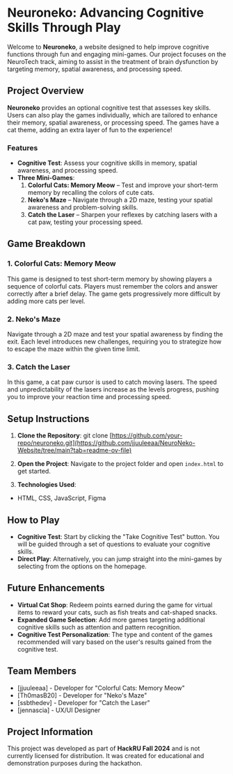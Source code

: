 # Neuroneko: Advancing Cognitive Skills Through Play

Welcome to **Neuroneko**, a website designed to help improve cognitive functions through fun and engaging mini-games. Our project focuses on the NeuroTech track, aiming to assist in the treatment of brain dysfunction by targeting memory, spatial awareness, and processing speed.

## Project Overview

**Neuroneko** provides an optional cognitive test that assesses key skills. Users can also play the games individually, which are tailored to enhance their memory, spatial awareness, or processing speed. The games have a cat theme, adding an extra layer of fun to the experience!

### Features

- **Cognitive Test**: Assess your cognitive skills in memory, spatial awareness, and processing speed.
- **Three Mini-Games**:
  1. **Colorful Cats: Memory Meow** – Test and improve your short-term memory by recalling the colors of cute cats.
  2. **Neko's Maze** – Navigate through a 2D maze, testing your spatial awareness and problem-solving skills.
  3. **Catch the Laser** – Sharpen your reflexes by catching lasers with a cat paw, testing your processing speed.

## Game Breakdown

### 1. Colorful Cats: Memory Meow

This game is designed to test short-term memory by showing players a sequence of colorful cats. Players must remember the colors and answer correctly after a brief delay. The game gets progressively more difficult by adding more cats per level.

### 2. Neko's Maze

Navigate through a 2D maze and test your spatial awareness by finding the exit. Each level introduces new challenges, requiring you to strategize how to escape the maze within the given time limit.

### 3. Catch the Laser

In this game, a cat paw cursor is used to catch moving lasers. The speed and unpredictability of the lasers increase as the levels progress, pushing you to improve your reaction time and processing speed.

## Setup Instructions

1. **Clone the Repository**:
git clone [https://github.com/your-repo/neuroneko.git](https://github.com/jjuuleeaa/NeuroNeko-Website/tree/main?tab=readme-ov-file)

2. **Open the Project**:
Navigate to the project folder and open `index.html` to get started.

3. **Technologies Used**:
- HTML, CSS, JavaScript, Figma

## How to Play

- **Cognitive Test**: Start by clicking the "Take Cognitive Test" button. You will be guided through a set of questions to evaluate your cognitive skills.
- **Direct Play**: Alternatively, you can jump straight into the mini-games by selecting from the options on the homepage.

## Future Enhancements

- **Virtual Cat Shop**: Redeem points earned during the game for virtual items to reward your cats, such as fish treats and cat-shaped snacks.
- **Expanded Game Selection**: Add more games targeting additional cognitive skills such as attention and pattern recognition.
- **Cognitive Test Personalization**: The type and content of the games recommended will vary based on the user's results gained from the cognitive test.

## Team Members

- [jjuuleeaa] - Developer for "Colorful Cats: Memory Meow"
- [Th0masB20] - Developer for "Neko's Maze"
- [ssbthedev] - Developer for "Catch the Laser"
- [jennascia] - UX/UI Designer

## Project Information

This project was developed as part of **HackRU Fall 2024** and is not currently licensed for distribution. It was created for educational and demonstration purposes during the hackathon.
